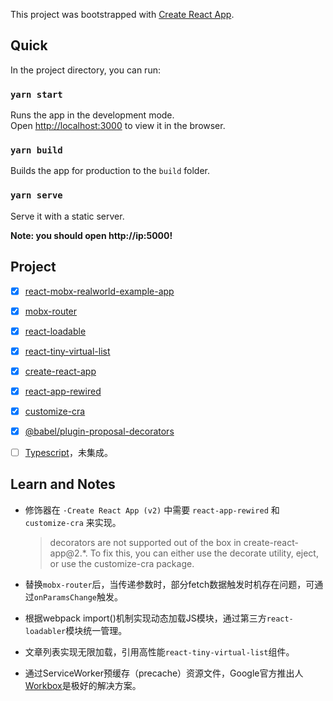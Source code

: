 This project was bootstrapped with [Create React App](https://github.com/facebook/create-react-app).

## Quick

In the project directory, you can run:

### `yarn start`

Runs the app in the development mode.<br>
Open [http://localhost:3000](http://localhost:3000) to view it in the browser.

### `yarn build`

Builds the app for production to the `build` folder.<br>

### `yarn serve`

Serve it with a static server.

**Note: you should open http://ip:5000!**

## Project

- [x] [react-mobx-realworld-example-app](https://github.com/gothinkster/react-mobx-realworld-example-app)

- [x] [mobx-router](https://github.com/kitze/mobx-router)
- [x] [react-loadable](https://github.com/jamiebuilds/react-loadable)

- [x] [react-tiny-virtual-list](https://github.com/clauderic/react-tiny-virtual-list)

- [x] [create-react-app](https://github.com/facebook/create-react-app)
- [x] [react-app-rewired](https://github.com/timarney/react-app-rewired)
- [x] [customize-cra](https://github.com/arackaf/customize-cra)
- [x] [@babel/plugin-proposal-decorators](https://github.com/babel/babel/tree/master/packages/babel-plugin-proposal-decorators)

- [ ] [Typescript](https://www.typescriptlang.org/)，未集成。

## Learn and Notes

* 修饰器在 `·Create React App (v2)` 中需要 `react-app-rewired` 和 `customize-cra` 来实现。
	> decorators are not supported out of the box in create-react-app@2.*. To fix this, you can either use the decorate utility, eject, or use the customize-cra package.

* 替换`mobx-router`后，当传递参数时，部分fetch数据触发时机存在问题，可通过`onParamsChange`触发。

* 根据webpack import()机制实现动态加载JS模块，通过第三方`react-loadabler`模块统一管理。

* 文章列表实现无限加载，引用高性能`react-tiny-virtual-list`组件。

* 通过ServiceWorker预缓存（precache）资源文件，Google官方推出人[Workbox](https://developers.google.com/web/tools/workbox/)是极好的解决方案。
